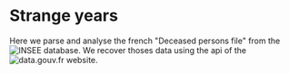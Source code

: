 # Strange years
Here we parse and analyse the french "Deceased persons file" from the ![INSEE](https://www.insee.fr) database.
We recover thoses data using the api of the ![data.gouv.fr](https://www.data.gouv.fr) website.
